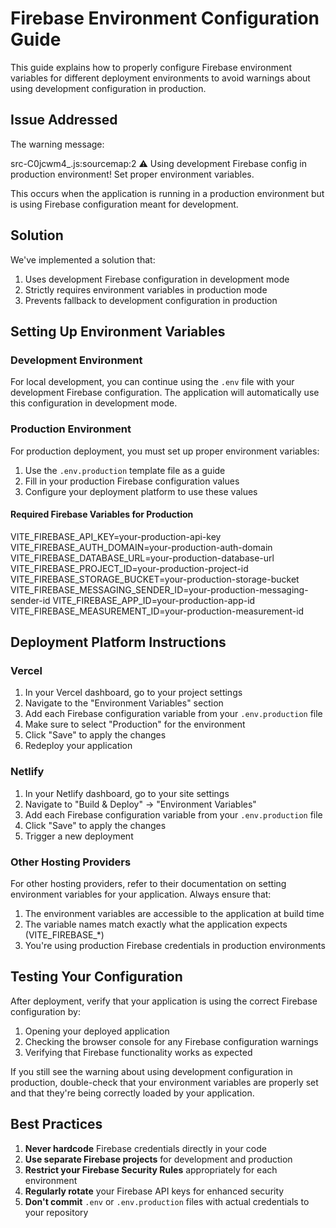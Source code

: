 # Firebase Environment Configuration Guide

This guide explains how to properly configure Firebase environment variables for different deployment environments to avoid warnings about using development configuration in production.

## Issue Addressed

The warning message:

src-C0jcwm4_.js:sourcemap:2 ⚠️ Using development Firebase config in production environment! Set proper environment variables.

This occurs when the application is running in a production environment but is using Firebase configuration meant for development.

## Solution

We've implemented a solution that:

1. Uses development Firebase configuration in development mode
2. Strictly requires environment variables in production mode
3. Prevents fallback to development configuration in production

## Setting Up Environment Variables

### Development Environment

For local development, you can continue using the `.env` file with your development Firebase configuration. The application will automatically use this configuration in development mode.

### Production Environment

For production deployment, you must set up proper environment variables:

1. Use the `.env.production` template file as a guide
2. Fill in your production Firebase configuration values
3. Configure your deployment platform to use these values

#### Required Firebase Variables for Production

VITE_FIREBASE_API_KEY=your-production-api-key
VITE_FIREBASE_AUTH_DOMAIN=your-production-auth-domain
VITE_FIREBASE_DATABASE_URL=your-production-database-url
VITE_FIREBASE_PROJECT_ID=your-production-project-id
VITE_FIREBASE_STORAGE_BUCKET=your-production-storage-bucket
VITE_FIREBASE_MESSAGING_SENDER_ID=your-production-messaging-sender-id
VITE_FIREBASE_APP_ID=your-production-app-id
VITE_FIREBASE_MEASUREMENT_ID=your-production-measurement-id

## Deployment Platform Instructions

### Vercel

1. In your Vercel dashboard, go to your project settings
2. Navigate to the "Environment Variables" section
3. Add each Firebase configuration variable from your `.env.production` file
4. Make sure to select "Production" for the environment
5. Click "Save" to apply the changes
6. Redeploy your application

### Netlify

1. In your Netlify dashboard, go to your site settings
2. Navigate to "Build & Deploy" → "Environment Variables"
3. Add each Firebase configuration variable from your `.env.production` file
4. Click "Save" to apply the changes
5. Trigger a new deployment

### Other Hosting Providers

For other hosting providers, refer to their documentation on setting environment variables for your application. Always ensure that:

1. The environment variables are accessible to the application at build time
2. The variable names match exactly what the application expects (VITE_FIREBASE_*)
3. You're using production Firebase credentials in production environments

## Testing Your Configuration

After deployment, verify that your application is using the correct Firebase configuration by:

1. Opening your deployed application
2. Checking the browser console for any Firebase configuration warnings
3. Verifying that Firebase functionality works as expected

If you still see the warning about using development configuration in production, double-check that your environment variables are properly set and that they're being correctly loaded by your application.

## Best Practices

1. **Never hardcode** Firebase credentials directly in your code
2. **Use separate Firebase projects** for development and production
3. **Restrict your Firebase Security Rules** appropriately for each environment
4. **Regularly rotate** your Firebase API keys for enhanced security
5. **Don't commit** `.env` or `.env.production` files with actual credentials to your repository
